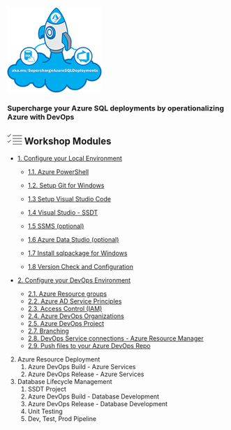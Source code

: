 ![](./imgs/SuperchargeAzureSQL.png) 
### **Supercharge your Azure SQL deployments by operationalizing Azure with DevOps**

## ![](../graphics/modules.png) Workshop Modules
- [1. Configure your Local Environment](/docs/labs/1-ConfigLocalEnvironment.md)
   - [1.1. Azure PowerShell](/docs/labs/1-ConfigLocalEnvironment.md#exercise---setup-az-powershell-module)

   - [1.2. Setup Git for Windows](/docs/labs/1-ConfigLocalEnvironment.md#exercise---setup--git-for-windows)
   
   - [1.3 Setup Visual Studio Code](/docs/labs/1-ConfigLocalEnvironment.md#exercise---setup--visual-studio-code)
   
   - [1.4 Visual Studio - SSDT](/docs/labs/1-ConfigLocalEnvironment.md#exercise---setup--visual-studio---ssdt)
   
   - [1.5 SSMS (optional)](/docs/labs/1-ConfigLocalEnvironment.md#-exercise---setup-sql-server-management-studio-ssms-)
   
   - [1.6 Azure Data Studio (optional)](/docs/labs/1-ConfigLocalEnvironment.md#-exercise---setup--azure-data-studio-)
   
   - [1.7 Install sqlpackage for Windows](/docs/labs/1-ConfigLocalEnvironment.md#-exercise---install-sqlpackage-for-windows)
   
   - [1.8 Version Check and Configuration](/docs/labs/1-ConfigLocalEnvironment.md#exercise---version-check-and-configuration)

- [2. Configure your DevOps Environment](/docs/labs/2-Configure_your_DevOps_Environment.md)
   - [2.1. Azure Resource groups](/docs/labs/2-Configure_your_DevOps_Environment.md#create-azure-resource-groups)
   - [2.2. Azure AD Service Principles](/docs/labs/2-Configure_your_DevOps_Environment.md#create-service-principal)
   - [2.3. Access Control (IAM)](/docs/labs/2-Configure_your_DevOps_Environment.md#access-control-iam-for-the-resource-group)
   - [2.4. Azure DevOps Organizations](/docs/labs/2-Configure_your_DevOps_Environment.md#azure-devops-organizations)
   - [2.5. Azure DevOps Project](/docs/labs/2-Configure_your_DevOps_Environment.md#azure-devops-project---clone-project-repo)
   - [2.7. Branching](/docs/labs/2-Configure_your_DevOps_Environment.md#branching)
   - [2.8. DevOps Service connections - Azure Resource Manager](/docs/labs/2-Configure_your_DevOps_Environment.md#devops-service-connection-with-azure-resource-manager)
   - [2.9. Push files to your Azure DevOps Repo](/docs/labs/2-Configure_your_DevOps_Environment.md#exercise---push-files-to-your-repo)
2. Azure Resource Deployment
   1. Azure DevOps Build - Azure Services
   2. Azure DevOps Release - Azure Services
3. Database Lifecycle Management
   1. SSDT Project
   2. Azure DevOps Build - Database Development
   3. Azure DevOps Release - Database Development
   4. Unit Testing
   5. Dev, Test, Prod Pipeline
